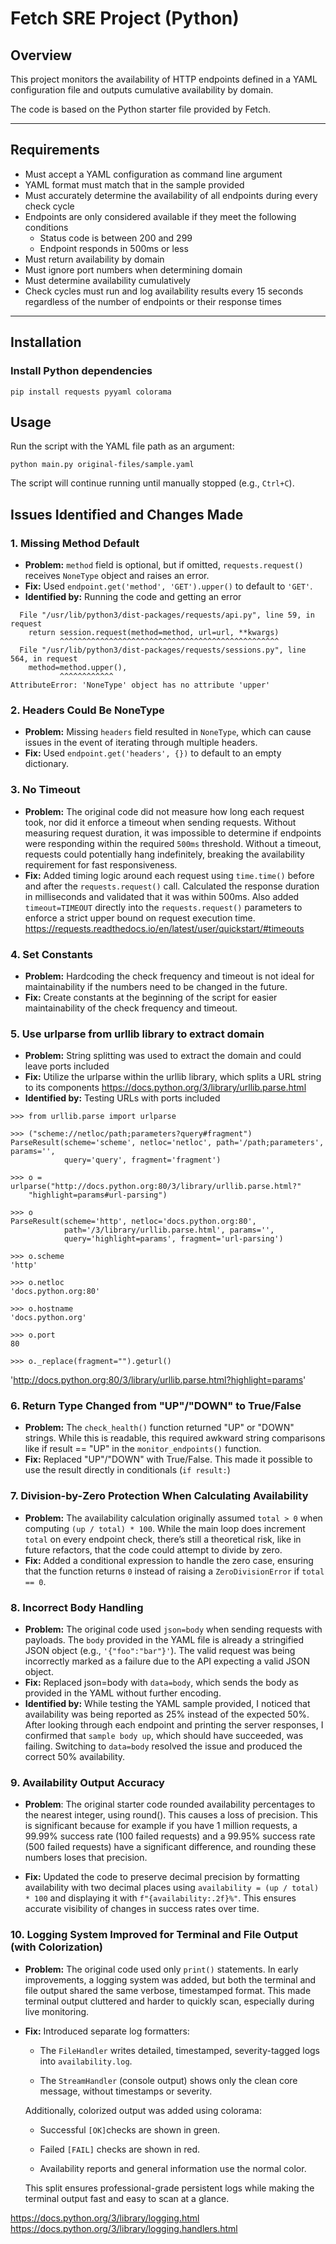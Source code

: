 # Fetch SRE Project (Python)

## Overview

This project monitors the availability of HTTP endpoints defined in a YAML configuration file and outputs cumulative availability by domain.

The code is based on the Python starter file provided by Fetch.

---

##  Requirements 

- Must accept a YAML configuration as command line argument
- YAML format must match that in the sample provided
- Must accurately determine the availability of all endpoints during every check cycle
- Endpoints are only considered available if they meet the following conditions
    - Status code is between 200 and 299
    - Endpoint responds in 500ms or less
- Must return availability by domain
- Must ignore port numbers when determining domain
- Must determine availability cumulatively
- Check cycles must run and log availability results every 15 seconds regardless of the number of endpoints or their response times

---

## Installation

### Install Python dependencies

```
pip install requests pyyaml colorama
```

## Usage

Run the script with the YAML file path as an argument:
```
python main.py original-files/sample.yaml
```
The script will continue running until manually stopped (e.g., `Ctrl+C`).

## Issues Identified and Changes Made

### 1. Missing Method Default
- **Problem:** `method` field is optional, but if omitted, `requests.request()` receives `NoneType` object and raises an error.
- **Fix:** Used `endpoint.get('method', 'GET').upper()` to default to `'GET'`.
- **Identified by:** Running the code and getting an error
```
  File "/usr/lib/python3/dist-packages/requests/api.py", line 59, in request
    return session.request(method=method, url=url, **kwargs)
           ^^^^^^^^^^^^^^^^^^^^^^^^^^^^^^^^^^^^^^^^^^^^^^^^^
  File "/usr/lib/python3/dist-packages/requests/sessions.py", line 564, in request
    method=method.upper(),
           ^^^^^^^^^^^^
AttributeError: 'NoneType' object has no attribute 'upper'
```

### 2. Headers Could Be NoneType
- **Problem:** Missing `headers` field resulted in `NoneType`, which can cause issues in the event of iterating through multiple headers.
- **Fix:** Used `endpoint.get('headers', {})` to default to an empty dictionary.

### 3. No Timeout
- **Problem:** The original  code did not measure how long each request took, nor did it enforce a timeout when sending requests. Without measuring request duration, it was impossible to determine if endpoints were responding within the required `500ms` threshold. Without a timeout, requests could potentially hang indefinitely, breaking the availability requirement for fast responsiveness.
- **Fix:** Added timing logic around each request using `time.time()` before and after the `requests.request()` call. Calculated the response duration in milliseconds and validated that it was within 500ms. Also added `timeout=TIMEOUT` directly into the `requests.request()` parameters to enforce a strict upper bound on request execution time.
https://requests.readthedocs.io/en/latest/user/quickstart/#timeouts

### 4. Set Constants
- **Problem:** Hardcoding the check frequency and timeout is not ideal for maintainability if the numbers need to be changed in the future.
- **Fix:** Create constants at the beginning of the script for easier maintainability of the check frequency and timeout.


### 5. Use urlparse from urllib library to extract domain
- **Problem:** String splitting was used to extract the domain and could leave ports included
- **Fix:** Utilize the urlparse within the urllib library, which splits a URL string to its components
https://docs.python.org/3/library/urllib.parse.html
- **Identified by:** Testing URLs with ports included
```
>>> from urllib.parse import urlparse

>>> ("scheme://netloc/path;parameters?query#fragment")
ParseResult(scheme='scheme', netloc='netloc', path='/path;parameters', params='',
            query='query', fragment='fragment')

>>> o = urlparse("http://docs.python.org:80/3/library/urllib.parse.html?"
    "highlight=params#url-parsing")

>>> o
ParseResult(scheme='http', netloc='docs.python.org:80',
            path='/3/library/urllib.parse.html', params='',
            query='highlight=params', fragment='url-parsing')

>>> o.scheme
'http'

>>> o.netloc
'docs.python.org:80'

>>> o.hostname
'docs.python.org'

>>> o.port
80

>>> o._replace(fragment="").geturl()
```
'http://docs.python.org:80/3/library/urllib.parse.html?highlight=params'

### 6. Return Type Changed from "UP"/"DOWN" to True/False
- **Problem:** The `check_health()` function returned "UP" or "DOWN" strings. While this is readable, this required awkward string comparisons like if result == "UP" in the `monitor_endpoints()` function.
- **Fix:** Replaced "UP"/"DOWN" with True/False. This made it possible to use the result directly in conditionals (`if result:`)

### 7. Division-by-Zero Protection When Calculating Availability
- **Problem:** The availability calculation originally assumed `total > 0` when computing `(up / total) * 100`. While the main loop does increment `total` on every endpoint check, there’s still a theoretical risk, like in future refactors, that the code could attempt to divide by zero.
- **Fix:** Added a conditional expression to handle the zero case, ensuring that the function returns `0` instead of raising a `ZeroDivisionError` if `total == 0`.

### 8. Incorrect Body Handling
- **Problem:** The original code used `json=body` when sending requests with payloads. The `body` provided in the YAML file is already a stringified JSON object (e.g., `'{"foo":"bar"}'`). The valid request was being incorrectly marked as a failure due to the API expecting a valid JSON object.
- **Fix:** Replaced json=body with `data=body`, which sends the body  as provided in the YAML without further encoding.
- **Identified by:** While testing the YAML sample provided, I noticed that availability was being reported as 25% instead of the expected 50%. After looking through each endpoint and printing the server responses, I confirmed that `sample body up`, which should have succeeded, was failing. Switching to `data=body` resolved the issue and produced the correct 50% availability.

### 9. Availability Output Accuracy
- **Problem**: The original starter code rounded availability percentages to the nearest integer, using round(). This causes a loss of precision. This is significant because for example if you have 1 million requests, a 99.99% success rate (100 failed requests) and a 99.95% success rate (500 failed requests) have a significant difference, and rounding these numbers loses that precision.

- **Fix:** Updated the code to preserve decimal precision by formatting availability with two decimal places using `availability = (up / total) * 100` and displaying it with `f"{availability:.2f}%"`. This ensures accurate visibility of changes in success rates over time.

### 10. Logging System Improved for Terminal and File Output (with Colorization)
- **Problem:** The original  code used only `print()` statements. In early improvements, a logging system was added, but both the terminal and file output shared the same verbose, timestamped format. This made terminal output cluttered and harder to quickly scan, especially during live monitoring.

- **Fix:** Introduced separate log formatters:

    - The `FileHandler` writes detailed, timestamped, severity-tagged logs into `availability.log`.

    - The `StreamHandler` (console output)  shows only the clean core message, without timestamps or severity.

    Additionally, colorized output was added using colorama:

    - Successful `[OK]`checks are shown in green.

    - Failed `[FAIL]` checks are shown in red.

    - Availability reports and general information use the normal color.

    This split ensures professional-grade persistent logs while making the terminal output fast and easy to scan at a glance.

https://docs.python.org/3/library/logging.html
https://docs.python.org/3/library/logging.handlers.html